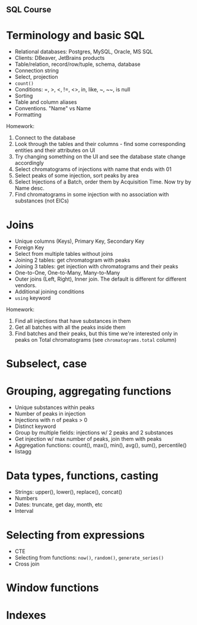 SQL Course
----------

# Terminology and basic SQL

* Relational databases: Postgres, MySQL, Oracle, MS SQL
* Clients: DBeaver, JetBrains products
* Table/relation, record/row/tuple, schema, database
* Connection string
* Select, projection
* `count()`
* Conditions: =, >, <, !=, <>, in, like, ~, ~~, is null
* Sorting
* Table and column aliases
* Conventions. "Name" vs Name
* Formatting

Homework:

1. Connect to the database
2. Look through the tables and their columns - find some corresponding entities and their attributes on UI
3. Try changing something on the UI and see the database state change accordingly
4. Select chromatograms of injections with name that ends with 01
5. Select peaks of some injection, sort peaks by area
6. Select Injections of a Batch, order them by Acquisition Time. Now try by Name desc.
7. Find chromatograms in some injection with no association with substances (not EICs)

# Joins

* Unique columns (Keys), Primary Key, Secondary Key
* Foreign Key
* Select from multiple tables without joins
* Joining 2 tables: get chromatogram with peaks
* Joining 3 tables: get injection with chromatograms and their peaks
* One-to-One, One-to-Many, Many-to-Many
* Outer joins (Left, Right), Inner join. The default is different for different vendors.
* Additional joining conditions
* `using` keyword

Homework:

1. Find all injections that have substances in them
2. Get all batches with all the peaks inside them
3. Find batches and their peaks, but this time we're interested only in peaks on Total chromatograms (see `chromatograms.total` column)

# Subselect, case

# Grouping, aggregating functions

* Unique substances within peaks
* Number of peaks in injection
* Injections with n of peaks > 0
* Distinct keyword
* Group by multiple fields: injections w/ 2 peaks and 2 substances
* Get injection w/ max number of peaks, join them with peaks
* Aggregation functions: count(), max(), min(), avg(), sum(), percentile()
* listagg

# Data types, functions, casting

* Strings: upper(), lower(), replace(), concat()
* Numbers
* Dates: truncate, get day, month, etc
* Interval

# Selecting from expressions

* CTE
* Selecting from functions: `now()`, `random()`, `generate_series()`
* Cross join

# Window functions

# Indexes